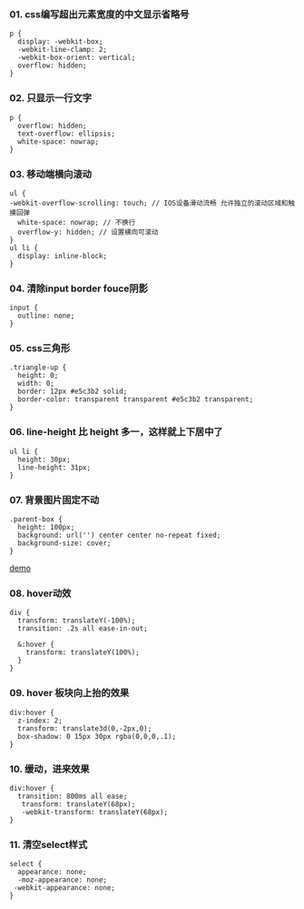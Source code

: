 ### 01. css编写超出元素宽度的中文显示省略号
```
p { 
  display: -webkit-box;
  -webkit-line-clamp: 2;
  -webkit-box-orient: vertical;
  overflow: hidden;
}
```
###  02. 只显示一行文字
```
p {
  overflow: hidden;
  text-overflow: ellipsis;
  white-space: nowrap;
}
```
### 03. 移动端横向滚动
```
ul {
-webkit-overflow-scrolling: touch; // IOS设备滑动流畅 允许独立的滚动区域和触摸回弹
  white-space: nowrap; // 不换行
  overflow-y: hidden; // 设置横向可滚动
}
ul li {
  display: inline-block;
}
```
### 04. 清除input border fouce阴影
```
input {
  outline: none;
}
```
### 05. css三角形
```
.triangle-up {
  height: 0;
  width: 0;
  border: 12px #e5c3b2 solid;
  border-color: transparent transparent #e5c3b2 transparent;
}
```
### 06.  line-height 比 height 多一，这样就上下居中了
```
ul li {
  height: 30px;
  line-height: 31px;
}
```
### 07.  背景图片固定不动
```
.parent-box {
  height: 100px;
  background: url('') center center no-repeat fixed;
  background-size: cover;
}
```
[demo](https://jsfiddle.net/lianmingtang/oev7w35o/)
### 08. hover动效
```
div {
  transform: translateY(-100%);  
  transition: .2s all ease-in-out;

  &:hover {
    transform: translateY(100%);    
  }
}
```
### 09.  hover 板块向上抬的效果
```
div:hover {
  z-index: 2;
  transform: translate3d(0,-2px,0);
  box-shadow: 0 15px 30px rgba(0,0,0,.1);
}
```

### 10.  缓动，进来效果
```
div:hover {
  transition: 800ms all ease;
   transform: translateY(68px);
   -webkit-transform: translateY(68px);
}
```

### 11. 清空select样式
```
select {
  appearance: none;
  -moz-appearance: none;
 -webkit-appearance: none;
}
```
